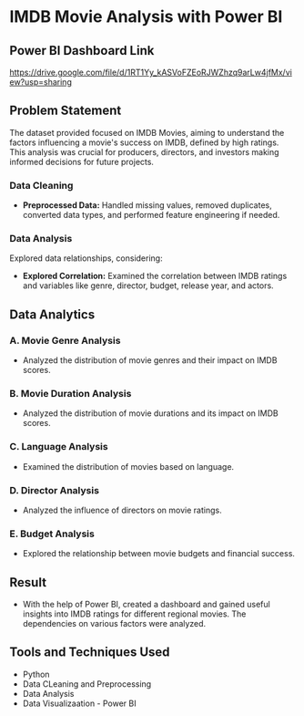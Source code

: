 # IMDB Movie Analysis with Power BI

## Power BI Dashboard Link 
https://drive.google.com/file/d/1RT1Yy_kASVoFZEoRJWZhzq9arLw4jfMx/view?usp=sharing

## Problem Statement
The dataset provided focused on IMDB Movies, aiming to understand the factors influencing a movie's success on IMDB, defined by high ratings. This analysis was crucial for producers, directors, and investors making informed decisions for future projects.

### Data Cleaning
- **Preprocessed Data:** Handled missing values, removed duplicates, converted data types, and performed feature engineering if needed.

### Data Analysis
Explored data relationships, considering:
- **Explored Correlation:** Examined the correlation between IMDB ratings and variables like genre, director, budget, release year, and actors.

## Data Analytics

### A. Movie Genre Analysis
- Analyzed the distribution of movie genres and their impact on IMDB scores.

### B. Movie Duration Analysis
- Analyzed the distribution of movie durations and its impact on IMDB scores.

### C. Language Analysis
- Examined the distribution of movies based on language.

### D. Director Analysis
- Analyzed the influence of directors on movie ratings.

### E. Budget Analysis
- Explored the relationship between movie budgets and financial success.

## Result
- With the help of Power BI, created a dashboard and gained useful insights into IMDB ratings for different regional movies. The dependencies on various factors were analyzed.

## Tools and Techniques Used
- Python
- Data CLeaning and Preprocessing
- Data Analysis
- Data Visualizaation - Power BI

